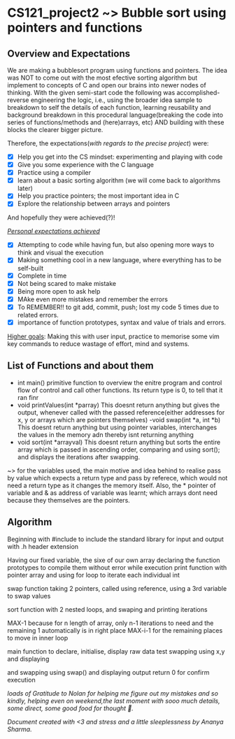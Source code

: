 # CS121_project2 ~> Bubble sort using pointers and functions
## Overview and Expectations
We are making a bubblesort program using functions and pointers. The idea was NOT to come out with the most efective sorting algorithm but implement to concepts of C and open our brains into newer nodes of thinking. With the given semi-start code the following was accomplished- reverse engineering the logic, i.e., using the broader idea sample to breakdown to self the details of each function, learning reusability and background breakdown in this procedural language(breaking the code into series of functions/methods and (here)arrays, etc) AND building with these blocks the clearer bigger picture. 

Therefore, the expectations(*with regards to the precise project*) were:
- [x] Help you get into the CS mindset: experimenting and playing with code
- [x] Give you some experience with the C language
- [x] Practice using a compiler
- [x] learn about a basic sorting algorithm (we will come back to algorithms later)
- [x] Help you practice pointers; the most important idea in C
- [x] Explore the relationship between arrays and pointers

And hopefully they were achieved(?)!

*<ins>Personal expectations achieved</ins>*
- [x] Attempting to code while having fun, but also opening more ways to think and visual the execution
- [x] Making something cool in a new language, where everything has to be self-built
- [x] Complete in time
- [x] Not being scared to make mistake
- [x] Being more open to ask help
- [x] MAke even more mistakes and remember the errors
- [x] To REMEMBER!! to git add, commit, push; lost my code 5 times due to related errors.
- [x] importance of function prototypes, syntax and value of trials and errors.

<ins>Higher goals</ins>: Making this with user input, practice to memorise some vim key commands to reduce wastage of effort, mind and systems.

## List of Functions and about them
- int main()
  primitive function to overview the enitre program and control flow of control and call other functions.
  Its return type is 0, to tell that it ran finr
- void printValues(int *parray)
  This doesnt return anything but gives the output, whenever called with the passed reference(either addresses for x, y or arrays which are pointers themselves)
-void swap(int *a, int *b)
  This doesnt return anything but using pointer variables, interchanges the values in the memory adn thereby isnt returning anything
- void sort(int *arrayval)
  This doesnt return anything but sorts the entire array which is passed in ascending order, comparing and using sort(); and displays the iterations after swapping.

~> for the variables used, the main motive and idea behind to realise pass by value which expects a return type and pass by referece, which would not need a return type as it changes the memory itself. Also, the * pointer of variable and & as address of variable was learnt; which arrays dont need because they themselves are the pointers. 

## Algorithm
Beginning with #include to include the standard library for input and output with .h header extension

Having our fixed variable, the sixe of our own array
declaring the function prototypes to compile them without error while execution
print function with pointer array 
and using for loop to iterate each individual int

swap function taking 2 pointers, called using reference, using a 3rd variable to swap values

sort function with 2 nested loops, and swaping and printing iterations

MAX-1 because for n length of array, only n-1 iterations to need and the remaining 1 automatically is in right place
MAX-i-1 for the remaining places to move in inner loop

main function to declare, initialise, display raw data
test swapping using x,y and displaying

and swapping using swap() and displaying output
return 0 for confirm execution







*loads of Gratitude to Nolan for helping me figure out my mistakes and so kindly, helping even on weekend,the last moment with sooo much details, some direct, some good food for thought :tada:.*

*Document created with <3 and stress and a little sleeplessness by Ananya Sharma.*


